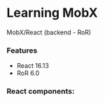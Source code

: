 # Learning MobX
MobX/React (backend - RoR)

### Features
- React 16.13
- RoR 6.0

### React components:
